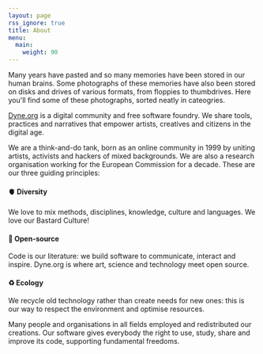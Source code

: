 ```yaml
---
layout: page
rss_ignore: true
title: About
menu:
  main:
    weight: 90
---
```


Many years have pasted and so many memories have been stored in our human brains. Some photographs of these memories have also been stored on disks and drives of various formats, from floppies to thumbdrives. Here you'll find some of these photographs, sorted neatly in cateogries.

[Dyne.org](/) is a digital community and free software foundry. We share tools, practices and narratives that empower artists, creatives and citizens in the digital age.

We are a think-and-do tank, born as an online community in 1999 by uniting artists, activists and hackers of mixed backgrounds. We are also a research organisation working for the European Commission for a decade. These are our three guiding principles:

#### 🫀 Diversity

We love to mix methods, disciplines, knowledge, culture and languages. We love our Bastard Culture!

#### 🔬 Open-source

Code is our literature: we build software to communicate, interact and inspire. Dyne.org is where art, science and technology meet open source.

#### ♻️ Ecology

We recycle old technology rather than create needs for new ones: this is our way to respect the environment and optimise resources.

Many people and organisations in all fields employed and redistributed our creations. Our software gives everybody the right to use, study, share and improve its code, supporting fundamental freedoms.

